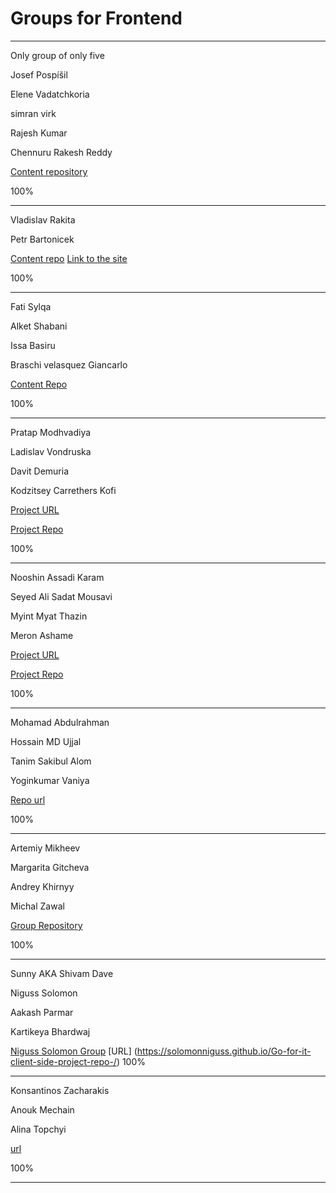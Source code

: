 # Groups for Frontend

---

Only group of only five

Josef Pospíšil

Elene Vadatchkoria

simran virk

Rajesh Kumar

Chennuru Rakesh Reddy

[Content repository](https://github.com/pepe/our-awesome-portfolio)

100%

---

Vladislav Rakita

Petr Bartonicek

[Content repo](https://github.com/riddya85/study-block-1)
[Link to the site](https://riddya85.github.io/study-block-1/)

100%

---

Fati Sylqa 

Alket Shabani

Issa Basiru

Braschi velasquez Giancarlo

[Content Repo](https://github.com/alketshabani/study-block)

100%

---

Pratap Modhvadiya

Ladislav Vondruska

Davit Demuria

Kodzitsey Carrethers Kofi

[Project URL](https://pratap-m.github.io/intro/)

[Project Repo](https://github.com/pratap-m/intro/)

100%

---

Nooshin Assadi Karam

Seyed Ali Sadat Mousavi

Myint Myat Thazin

Meron Ashame

[Project URL](https://myintmyatthazin.github.io/Portifolio_Project_SB/)

[Project Repo](https://github.com/MyintMyatThazin/Portifolio_Project_SB)

100%

---

Mohamad Abdulrahman

Hossain MD Ujjal

Tanim Sakibul Alom

Yoginkumar Vaniya

[Repo url](https://github.com/ujjalomc/study-block/blob/master/Yogin.html)

100%

---

Artemiy Mikheev

Margarita Gitcheva

Andrey Khirnyy

Michal Zawal

[Group Repository](https://github.com/GichevaMargarita/portfolio-tutorial-culs)

100%

---

Sunny AKA Shivam Dave 

Niguss Solomon 

Aakash Parmar 

Kartikeya Bhardwaj

[Niguss Solomon Group](https://github.com/solomonniguss/Go-for-it-client-side-project-repo-)
[URL] (https://solomonniguss.github.io/Go-for-it-client-side-project-repo-/)
100%

---

Konsantinos Zacharakis

Anouk Mechain

Alina Topchyi

[url](https://tehkonnos.github.io/Block_project/)

100%

---


